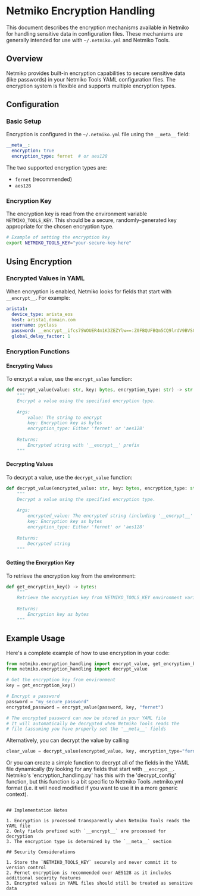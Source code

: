 # Netmiko Encryption Handling

This document describes the encryption mechanisms available in Netmiko for handling sensitive data in configuration files. These mechanisms are generally intended for use with `~/.netmiko.yml` and Netmiko Tools.

## Overview

Netmiko provides built-in encryption capabilities to secure sensitive data (like passwords) in your Netmiko Tools YAML configuration files. The encryption system is flexible and supports multiple encryption types.

## Configuration

### Basic Setup

Encryption is configured in the `~/.netmiko.yml` file using the `__meta__` field:

```yaml
__meta__:
  encryption: true
  encryption_type: fernet  # or aes128
```

The two supported encryption types are:
- `fernet` (recommended)
- `aes128`

### Encryption Key

The encryption key is read from the environment variable `NETMIKO_TOOLS_KEY`. This should be a secure, randomly-generated key appropriate for the chosen encryption type.

```bash
# Example of setting the encryption key
export NETMIKO_TOOLS_KEY="your-secure-key-here"
```

## Using Encryption

### Encrypted Values in YAML

When encryption is enabled, Netmiko looks for fields that start with `__encrypt__`. For example:

```yaml
arista1:
  device_type: arista_eos
  host: arista1.domain.com
  username: pyclass
  password: __encrypt__ifcs7SWOUER4m1K3ZEZYlw==:Z0FBQUFBQm5CQ9lrdV9BVS0xOWxYelF1YmlzV3hBcnF4am1SWjRYNnVSRGdBb1FPVmJ2Q2EzX1RjTWxYMVVMdlBZSXVqYWVqUVNASXNROFBpR1MxRTkxN2J0NWxVeZNKT0E9PQ==
  global_delay_factor: 1
```

### Encryption Functions

#### Encrypting Values

To encrypt a value, use the `encrypt_value` function:

```python
def encrypt_value(value: str, key: bytes, encryption_type: str) -> str:
    """
    Encrypt a value using the specified encryption type.
    
    Args:
        value: The string to encrypt
        key: Encryption key as bytes
        encryption_type: Either 'fernet' or 'aes128'
    
    Returns:
        Encrypted string with '__encrypt__' prefix
    """
```

#### Decrypting Values

To decrypt a value, use the `decrypt_value` function:

```python
def decrypt_value(encrypted_value: str, key: bytes, encryption_type: str) -> str:
    """
    Decrypt a value using the specified encryption type.
    
    Args:
        encrypted_value: The encrypted string (including '__encrypt__' prefix)
        key: Encryption key as bytes
        encryption_type: Either 'fernet' or 'aes128'
    
    Returns:
        Decrypted string
    """
```

#### Getting the Encryption Key

To retrieve the encryption key from the environment:

```python
def get_encryption_key() -> bytes:
    """
    Retrieve the encryption key from NETMIKO_TOOLS_KEY environment variable.
    
    Returns:
        Encryption key as bytes
    """
```

## Example Usage

Here's a complete example of how to use encryption in your code:

```python
from netmiko.encryption_handling import encrypt_value, get_encryption_key
from netmiko.encryption_handling import decrypt_value

# Get the encryption key from environment
key = get_encryption_key()

# Encrypt a password
password = "my_secure_password"
encrypted_password = encrypt_value(password, key, "fernet")

# The encrypted password can now be stored in your YAML file
# It will automatically be decrypted when Netmiko Tools reads the 
# file (assuming you have properly set the '__meta__' fields
```

Alternatively, you can decrypt the value by calling

```python
clear_value = decrypt_value(encrypted_value, key, encryption_type="fernet)
```

Or you can create a simple function to decrypt all of the fields in the YAML
file dynamically (by looking for any fields that start with `__encrypt__`.
Netmiko's 'encryption_handling.py' has this with the 'decrypt_config' function,
but this function is a bit specific to Netmiko Tools .netmiko.yml format (i.e.
it will need modified if you want to use it in a more generic context).

```

## Implementation Notes

1. Encryption is processed transparently when Netmiko Tools reads the YAML file
2. Only fields prefixed with `__encrypt__` are processed for decryption
3. The encryption type is determined by the `__meta__` section

## Security Considerations

1. Store the `NETMIKO_TOOLS_KEY` securely and never commit it to version control
2. Fernet encryption is recommended over AES128 as it includes additional security features
3. Encrypted values in YAML files should still be treated as sensitive data
